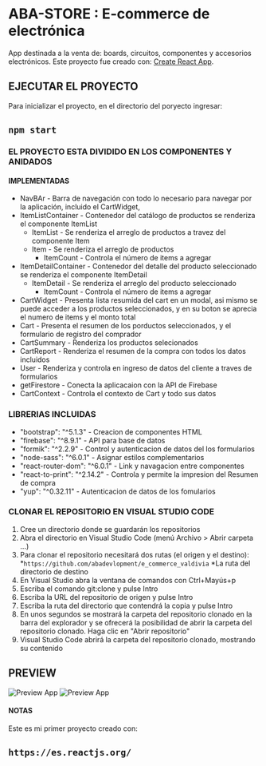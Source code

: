 # ABA-STORE : E-commerce de electrónica

App destinada a la venta de: boards, circuitos, componentes y accesorios electrónicos.
Este proyecto fue creado con: [Create React App](https://github.com/facebook/create-react-app).

## EJECUTAR EL PROYECTO

Para inicializar el proyecto, en el directorio del poryecto ingresar:

## `npm start`

### EL PROYECTO ESTA DIVIDIDO EN LOS COMPONENTES Y ANIDADOS

#### IMPLEMENTADAS

* NavBAr - Barra de navegación con todo lo necesario para navegar por la aplicación, incluido el CartWidget,
* ItemListContainer - Contenedor del catálogo de productos se renderiza el componente ItemList
  * ItemList - Se renderiza el arreglo de productos a travez del componente Item
  * Item - Se renderiza el arreglo de productos
    * ItemCount - Controla el número de items a agregar
* ItemDetailContainer - Contenedor del detalle del producto seleccionado se renderiza el componente ItemDetail
  * ItemDetail - Se renderiza el arreglo del producto seleccionado
    * ItemCount - Controla el número de items a agregar
* CartWidget - Presenta lista resumida del cart en un modal, asi mismo se puede acceder a los productos seleccionados, y en su boton se aprecia el numero de items y el monto total
* Cart - Presenta el resumen de los porductos seleccionados, y el formulario de registro del comprador
* CartSummary - Renderiza los productos selecionados
* CartReport - Renderiza el resumen de la compra con todos los datos incluidos
* User - Renderiza y controla en ingreso de datos del cliente a traves de formularios
* getFirestore - Conecta la aplicacaion con la API de Firebase
* CartContext - Controla el contexto de Cart y todo sus datos


### LIBRERIAS INCLUIDAS

* "bootstrap": "^5.1.3" - Creacion de componentes HTML
* "firebase": "^8.9.1" - API para base de datos
* "formik": "^2.2.9" - Control y autenticacion de datos del los formularios
* "node-sass": "^6.0.1" - Asignar estilos complementarios
* "react-router-dom": "^6.0.1" - Link y navagacion entre componentes
* "react-to-print": "^2.14.2" - Controla y permite la impresion del Resumen de compra
* "yup": "^0.32.11" - Autenticacion de datos de los fomularios

### CLONAR EL REPOSITORIO EN VISUAL STUDIO CODE

1. Cree un directorio donde se guardarán los repositorios
2. Abra el directorio en Visual Studio Code (menú Archivo > Abrir carpeta ...)
3. Para clonar el repositorio necesitará dos rutas (el origen y el destino):
    *`https://github.com/abadevlopment/e_commerce_valdivia`
    *La ruta del directorio de destino
4. En Visual Studio abra la ventana de comandos con Ctrl+Mayús+p
5. Escriba el comando git:clone y pulse Intro
6. Escriba la URL del repositorio de origen y pulse Intro
7. Escriba la ruta del directorio que contendrá la copia y pulse Intro
8. En unos segundos se mostrará la carpeta del repositorio clonado en la barra del explorador y se ofrecerá la posibilidad de abrir la carpeta del repositorio clonado. Haga clic en "Abrir repositorio"
9. Visual Studio Code abrirá la carpeta del repositorio clonado, mostrando su contenido

## PREVIEW

![Preview App](https://jolly-elion-891149.netlify.app/)
![Preview App](https://res.cloudinary.com/dvinxey2w/image/upload/v1639955833/Proyecto%20final/Preview_App_an8xy7.png)

#### NOTAS

Este es mi primer proyecto creado con:
## `https://es.reactjs.org/`
